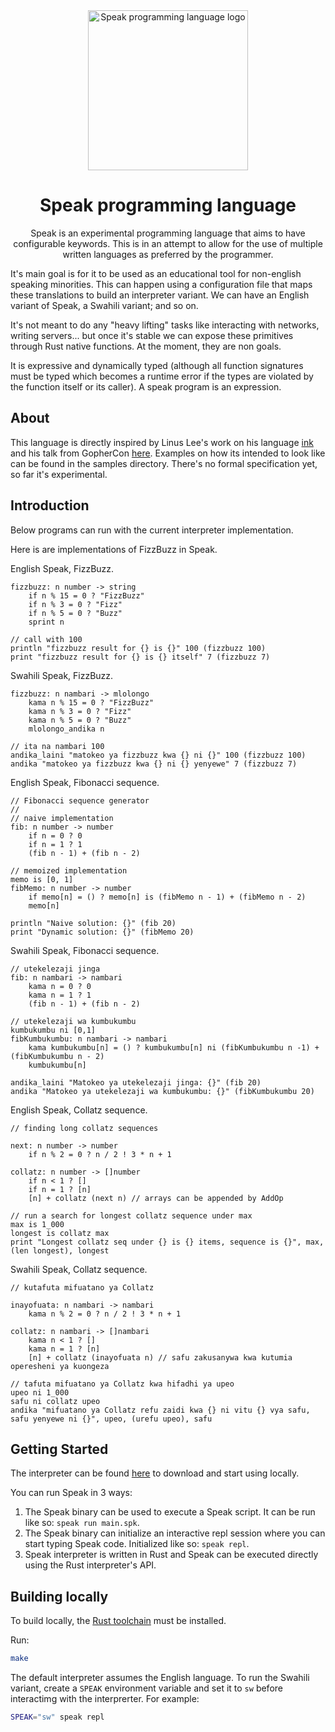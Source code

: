 <div align="center">
	<img width="256" src="assets/logo.png" alt="Speak programming language logo">

# Speak programming language

Speak is an experimental programming language that aims to have configurable keywords. This is in an attempt to allow for the use of multiple written languages as preferred by the programmer.

</div>

It's main goal is for it to be used as an educational tool for non-english speaking minorities. This can happen using a configuration file that maps these translations to build an interpreter variant. We can have an English variant of Speak, a Swahili variant; and so on.

It's not meant to do any "heavy lifting" tasks like interacting with networks, writing servers... but once it's stable we can expose these primitives through Rust native functions. At the moment, they are non goals.

It is expressive and dynamically typed (although all function signatures must be typed which becomes a runtime error if the types are violated by the function itself or its caller). A speak program is an expression.

## About

This language is directly inspired by Linus Lee's work on his language [ink](https://www.github.com/thesephist/ink) and his talk from GopherCon [here](https://www.youtube.com/watch?v=ALwmdcFiuGg&t=168s). Examples on how its intended to look like can be found in the samples directory. There's no formal specification yet, so far it's experimental.

## Introduction

Below programs can run with the current interpreter implementation.

Here is are implementations of FizzBuzz in Speak.

English Speak, FizzBuzz.

```spk
fizzbuzz: n number -> string
    if n % 15 = 0 ? "FizzBuzz"
    if n % 3 = 0 ? "Fizz"
    if n % 5 = 0 ? "Buzz"
    sprint n

// call with 100
println "fizzbuzz result for {} is {}" 100 (fizzbuzz 100)
print "fizzbuzz result for {} is {} itself" 7 (fizzbuzz 7)
```

Swahili Speak, FizzBuzz.

```spk
fizzbuzz: n nambari -> mlolongo
    kama n % 15 = 0 ? "FizzBuzz"
    kama n % 3 = 0 ? "Fizz"
    kama n % 5 = 0 ? "Buzz"
    mlolongo_andika n

// ita na nambari 100
andika_laini "matokeo ya fizzbuzz kwa {} ni {}" 100 (fizzbuzz 100)
andika "matokeo ya fizzbuzz kwa {} ni {} yenyewe" 7 (fizzbuzz 7)
```

English Speak, Fibonacci sequence.

```spk
// Fibonacci sequence generator
//
// naive implementation
fib: n number -> number
    if n = 0 ? 0
    if n = 1 ? 1
    (fib n - 1) + (fib n - 2)

// memoized implementation
memo is [0, 1]
fibMemo: n number -> number
    if memo[n] = () ? memo[n] is (fibMemo n - 1) + (fibMemo n - 2)
    memo[n]

println "Naive solution: {}" (fib 20)
print "Dynamic solution: {}" (fibMemo 20)
```

Swahili Speak, Fibonacci sequence.

```spk
// utekelezaji jinga
fib: n nambari -> nambari
    kama n = 0 ? 0
    kama n = 1 ? 1
    (fib n - 1) + (fib n - 2)

// utekelezaji wa kumbukumbu
kumbukumbu ni [0,1]
fibKumbukumbu: n nambari -> nambari
    kama kumbukumbu[n] = () ? kumbukumbu[n] ni (fibKumbukumbu n -1) + (fibKumbukumbu n - 2)
    kumbukumbu[n]

andika_laini "Matokeo ya utekelezaji jinga: {}" (fib 20)
andika "Matokeo ya utekelezaji wa kumbukumbu: {}" (fibKumbukumbu 20)
```

English Speak, Collatz sequence.

```spk
// finding long collatz sequences

next: n number -> number
    if n % 2 = 0 ? n / 2 ! 3 * n + 1

collatz: n number -> []number
    if n < 1 ? []
    if n = 1 ? [n]
    [n] + collatz (next n) // arrays can be appended by AddOp

// run a search for longest collatz sequence under max
max is 1_000
longest is collatz max
print "Longest collatz seq under {} is {} items, sequence is {}", max, (len longest), longest
```

Swahili Speak, Collatz sequence.

```spk
// kutafuta mifuatano ya Collatz

inayofuata: n nambari -> nambari
    kama n % 2 = 0 ? n / 2 ! 3 * n + 1

collatz: n nambari -> []nambari
    kama n < 1 ? []
    kama n = 1 ? [n]
    [n] + collatz (inayofuata n) // safu zakusanywa kwa kutumia operesheni ya kuongeza

// tafuta mifuatano ya Collatz kwa hifadhi ya upeo
upeo ni 1_000
safu ni collatz upeo
andika "mifuatano ya Collatz refu zaidi kwa {} ni vitu {} vya safu, safu yenyewe ni {}", upeo, (urefu upeo), safu
```

## Getting Started

The interpreter can be found [here](https://github.com/muse254/speak/releases) to download and start using locally.

You can run Speak in 3 ways:

1. The Speak binary can be used to execute a Speak script. It can be run like so: `speak run main.spk`.
2. The Speak binary can initialize an interactive repl session where you can start typing Speak code. Initialized like so: `speak repl`.
3. Speak interpreter is written in Rust and Speak can be executed directly using the Rust interpreter's API.

## Building locally

To build locally, the [Rust toolchain](https://www.rust-lang.org/learn/get-started) must be installed.

Run:

```sh
make
```

The default interpreter assumes the English language. To run the Swahili variant, create a `SPEAK` environment variable and set it to `sw` before interactimg with the interprerter. For example:

```sh
SPEAK="sw" speak repl
```
